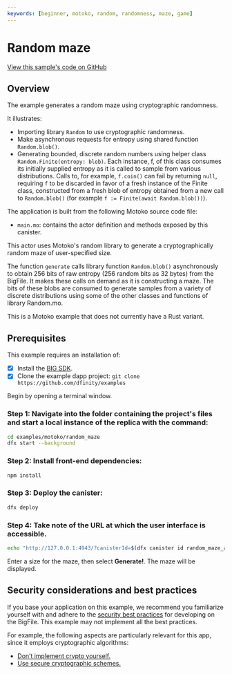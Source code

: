 ```yaml
---
keywords: [beginner, motoko, random, randomness, maze, game]
---
```


# Random maze

[View this sample's code on GitHub](https://github.com/dfinity/examples/tree/master/motoko/random_maze)

## Overview

The example generates a random maze using cryptographic randomness.

It illustrates:

- Importing library `Random` to use cryptographic randomness.
- Make asynchronous requests for entropy using shared function `Random.blob()`.
- Generating bounded, discrete random numbers using helper class `Random.Finite(entropy: blob)`. Each instance, f, of this class consumes its initially supplied entropy as it is called to sample from various distributions. Calls to, for example, `f.coin()` can fail by returning `null`, requiring `f` to be discarded in favor of a fresh instance of the Finite class, constructed from a fresh blob of entropy obtained from a new call to `Random.blob()` (for example `f := Finite(await Random.blob())`).

The application is built from the following Motoko source code file:

- `main.mo`: contains the actor definition and methods exposed by this canister.

This actor uses Motoko's random library to generate a cryptographically random maze of user-specified size.

The function `generate` calls library function `Random.blob()` asynchronously to obtain 256 bits of raw entropy (256 random bits as 32 bytes) from the BigFile. It makes these calls on demand as it is constructing a maze. The bits of these blobs are consumed to generate samples from a variety of discrete distributions using some of the other classes and functions of library Random.mo.

This is a Motoko example that does not currently have a Rust variant. 

## Prerequisites
This example requires an installation of:

- [x] Install the [BIG SDK](https://thebigfile.com/docs/current/developer-docs/setup/install/index.mdx).
- [x] Clone the example dapp project: `git clone https://github.com/dfinity/examples`

Begin by opening a terminal window.

### Step 1: Navigate into the folder containing the project's files and start a local instance of the replica with the command:

```bash
cd examples/motoko/random_maze
dfx start --background
```

### Step 2: Install front-end dependencies:

```bash
npm install
```

### Step 3: Deploy the canister:

```bash
dfx deploy
```

### Step 4: Take note of the URL at which the user interface is accessible.

```bash
echo "http://127.0.0.1:4943/?canisterId=$(dfx canister id random_maze_assets)"
```

Enter a size for the maze, then select **Generate!**. The maze will be displayed.

## Security considerations and best practices

If you base your application on this example, we recommend you familiarize yourself with and adhere to the [security best practices](https://thebigfile.com/docs/current/references/security/) for developing on the BigFile. This example may not implement all the best practices.

For example, the following aspects are particularly relevant for this app, since it employs cryptographic algorithms:
* [Don’t implement crypto yourself.](https://thebigfile.com/docs/current/references/security/general-security-best-practices#dont-implement-crypto-yourself)
* [Use secure cryptographic schemes.](https://thebigfile.com/docs/current/references/security/general-security-best-practices#use-secure-cryptographic-schemes)

